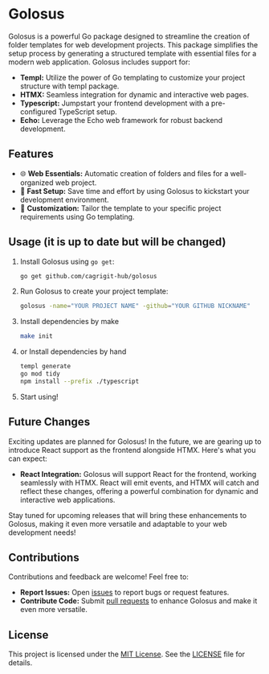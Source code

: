 # Golosus

Golosus is a powerful Go package designed to streamline the creation of folder templates for web development projects. This package simplifies the setup process by generating a structured template with essential files for a modern web application. Golosus includes support for:

- **Templ:** Utilize the power of Go templating to customize your project structure with templ package.
- **HTMX:** Seamless integration for dynamic and interactive web pages.
- **Typescript:** Jumpstart your frontend development with a pre-configured TypeScript setup.
- **Echo:** Leverage the Echo web framework for robust backend development.

## Features

- 🌐 **Web Essentials:** Automatic creation of folders and files for a well-organized web project.
- 🚀 **Fast Setup:** Save time and effort by using Golosus to kickstart your development environment.
- 🧰 **Customization:** Tailor the template to your specific project requirements using Go templating.

## Usage (it is up to date but will be changed)

1. Install Golosus using `go get`:

   ```bash
   go get github.com/cagrigit-hub/golosus
   ```

2. Run Golosus to create your project template:

   ```bash
   golosus -name="YOUR PROJECT NAME" -github="YOUR GITHUB NICKNAME"
   ```

3. Install dependencies by make

   ```bash
   make init
   ```

4. or Install dependencies by hand
   ```bash
   templ generate
   go mod tidy
   npm install --prefix ./typescript
   ```
5. Start using!

## Future Changes

Exciting updates are planned for Golosus! In the future, we are gearing up to introduce React support as the frontend alongside HTMX. Here's what you can expect:

- **React Integration:** Golosus will support React for the frontend, working seamlessly with HTMX. React will emit events, and HTMX will catch and reflect these changes, offering a powerful combination for dynamic and interactive web applications.

Stay tuned for upcoming releases that will bring these enhancements to Golosus, making it even more versatile and adaptable to your web development needs!

## Contributions

Contributions and feedback are welcome! Feel free to:

- **Report Issues:** Open [issues](https://github.com/cagrigit-hub/golosus/issues) to report bugs or request features.
- **Contribute Code:** Submit [pull requests](https://github.com/cagrigit-hub/golosus/pulls) to enhance Golosus and make it even more versatile.

## License

This project is licensed under the [MIT License](LICENSE.md). See the [LICENSE](LICENSE.md) file for details.
